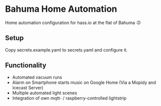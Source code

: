 # Bahuma Home Automation
Home automation configuration for hass.io at the flat of Bahuma :D

## Setup
Copy secrets.example.yaml to secrets.yaml and configure it.

## Functionality
- Automated vacuum runs
- Alarm on Smartphone starts music on Google Home (Via a Mopidy and Icecast Server)
- Multiple automated light scenes
- Integration of own mqtt- / raspberry-controlled lightstrip